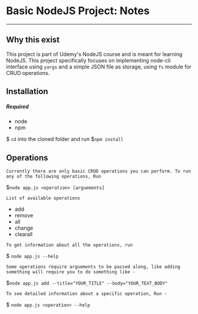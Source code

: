 # Basic NodeJS Project: Notes
- - -
## Why this exist
This project is part of Udemy's NodeJS course and is meant for learning NodeJS. This project specifically focuses on implementing node-cli interface using `yargs` and a simple JSON file as storage, using `fs` module for CRUD operations.

## Installation
##### Required
* node
* npm

$ `cd` into the cloned folder and run
$`npm install`

## Operations
```
Currently there are only basic CRUD operations you can perform. To run  any of the following operations, Run
```
$`node app.js <operation> [arguements]`

    List of available operations
* add
* remove
* all
* change
* clearall
```
To get information about all the operations, run
```
$ `node app.js --help`
```
Some operations require arguements to be passed along, like adding something will require you to do something like -
```
$`node app.js add --title="YOUR_TITLE" --body="YOUR_TEXT_BODY"`

```
To see detailed information about a specific operation, Run -
```
$ `node app.js <operation> --help`
